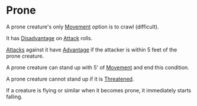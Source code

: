 # Prone

A prone creature's only [Movement](../Combat/Movement.md) option is to crawl (difficult).

It has [Disadvantage](../Die%20Rolling%20Mechanics/Disadvantage.md) on [Attack](../Combat/Attack.md) rolls.

[Attacks](../Combat/Attack.md) against it have [Advantage](../Die%20Rolling%20Mechanics/Advantage.md) if the attacker is within 5 feet of the prone creature.

A prone creature can stand up with 5' of [Movement](../Combat/Movement.md) and end this condition.

A prone creature cannot stand up if it is [Threatened](Threatened.md).

If a creature is flying or similar when it becomes prone, it immediately starts falling.
